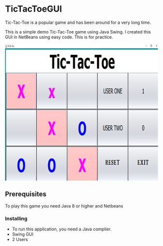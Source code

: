# TicTacToeGUI
Tic-Tac-Toe is a popular game and has been around for a very long time. 

This is a simple demo Tic-Tac-Toe game using Java Swing. I created this GUI in NetBeans using easy code. 
This is for practice. 

 <p align="right">
<img src="https://github.com/ZenithRoell/TicTacToeGUI/blob/master/Screenshots/Player%20X%20Wins%20Full.png" width="600" height="450"></img>
</p>

## Prerequisites
To play this game you need Java 8 or higher and Netbeans



### Installing
  - To run this application, you need a Java complier. 
  - Swing GUI
  - 2 Users
    
    
   
